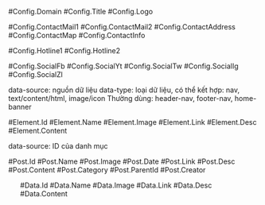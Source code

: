 
<!-- Cấu hình hệ thống -->
#Config.Domain
#Config.Title
#Config.Logo
<!-- Thông tin liên hệ -->
#Config.ContactMail1
#Config.ContactMail2
#Config.ContactAddress
#Config.ContactMap
#Config.ContactInfo
<!-- Hotline -->
#Config.Hotline1
#Config.Hotline2
<!-- Mạng xã hội -->
#Config.SocialFb
#Config.SocialYt
#Config.SocialTw
#Config.SocialIg
#Config.SocialZl


<!-- Dữ liệu Element -->
<div data-repeat="true" data-rows="0" data-type="nav" data-source="header-nav">
data-source: nguồn dữ liệu
data-type: loại dữ liệu, có thể kết hợp: nav, text/content/html, image/icon
Thường dùng: header-nav, footer-nav, home-banner

#Element.Id
#Element.Name
#Element.Image
#Element.Link
#Element.Desc
#Element.Content 


<!-- Dữ liệu Blogs -->
<div data-repeat="true" data-rows="0" data-type="blogs" data-source="ID">
data-source: ID của danh mục

<!-- Trang bài viết -->
#Post.Id
#Post.Name
#Post.Image
#Post.Date
#Post.Link
#Post.Desc
#Post.Content
#Post.Category
#Post.ParentId
#Post.Creator


<!-- Phân trang -->
<nav data-bind="true" data-type="pagination" data-source="#Post.Link">
<!-- Breadcrumb -->
<ul data-bind="true" data-type="breadcrumb" data-source="#Post.Id">

#Data.Id
#Data.Name
#Data.Image
#Data.Link
#Data.Desc
#Data.Content 






























